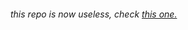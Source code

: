 <h6> this repo is now useless, check <a href="https://github.com/AnonHexo/Krunker">this one.</a></h6>

<!-- *1.9.4 patched the cheat ;(*  -->
<!--  -->
<!-- read AnonCheats/important -->
<!--  -->
<!-- # Scripts Table -->
<!--  -->
<!-- | ❌ Tampermonkey Script | ❌ Extension Cheat | -->
<!-- | --- | --- | -->
<!-- | Not working | Working to bypass the anticheat | -->
<!--  -->
<!-- ___ -->
<!--  -->
<!-- # Private Tampermonkey script [WORKING ON 1.9.3] -->
<!--  -->
<!-- #### Require: -->
<!-- ###### • [Tampermonkey](https://chrome.google.com/webstore/detail/tampermonkey/dhdgffkkebhmkfjojejmpbldmpobfkfo?hl=en) -->
<!--  -->
<!--  -->
<!--  -->
<!-- #### How to use this cheat? -->
<!--  -->
<!-- ```diff -->
<!-- + [#1] Open the `script.user.js` file -->
<!-- + [#2] Click on `Raw` and then `Install` -->
<!-- + [#3] Join Discord server for help, support an questions... -->
<!--  -->
<!-- by Skidlamer -->
<!-- ``` -->
<!--  -->
<!-- #### USE THIS CHEAT AT OWN RISK! -->
<!--  -->
<!-- ___ -->
<!--  -->
<!--  -->
<!-- # Krunker.io Private Chrome extension. [NOT WORKING ON 1.9.3] -->
<!--  -->
<!-- #### Require:  -->
<!-- ###### • Google Chrome -->
<!-- ###### • [WinRar](https://www.rarlab.com/rar/winrar-x64-580.exe) -->
<!--  -->
<!--  -->
<!--  -->
<!-- #### How to use this cheat? -->
<!--  -->
<!-- ``` -->
<!-- + [#1] Download the loader.zip file  -->
<!-- + [#2] Extract the zip  -->
<!-- + [#3] Navigate to chrome://extensions -->
<!-- + [#4] Enable developer (in the top right) -->
<!-- + [#5] Drag the downloaded file into the extensions page -->
<!-- + [#6] Join Discord server for help, support an questions... -->
<!--  -->
<!-- by hrt -->
<!-- ``` -->
<!--  -->
<!--  -->
<!-- #### USE THIS CHEAT AT OWN RISK! -->
<!--  -->
<!-- ___ -->
<!--  -->
<!-- # Features -->
<!--  -->
<!-- | . | Tampermonkey | Extension | -->
<!-- | --- | --- | --- | -->
<!-- | **AimBot** | ✅ | ✅ | -->
<!-- | **WallHack** | ✅ | ✅ | -->
<!-- | **Box ESP** | ✅ | ✅ | -->
<!-- | **Anti-AniCheat** | ❌ | ✅ | -->
<!-- | **Proxy Spoof** | ❌ | ✅ | -->
<!-- | **Better UI** | ❌ | ✅ | -->
<!-- | **Sniper AimBot** | ✅ | ❌ | -->
<!-- | **Auto BHop** | ✅ | ✅ | -->
<!-- | **Auto Slide-BHop** | ✅ | ❌ | -->
<!-- | ⚙️ *More Features Coming Soon* | -->
<!-- ___ -->
<!--  -->
<!-- # Social Pages | Contact -->
<!--  -->
<!-- **[YouTube](https://www.youtube.com/channel/UCnnqMGII7LHvvn1LUiU55eg?) 🔴 ⚙️** -->
<!--  -->
<!-- **[Discord](https://discord.gg/N9PSpmU) 🔵 ✅** -->
<!--  -->
<!--  -->
<!--  -->
<!--  -->
<!-- ![banner](https://img.youtube.com/vi/3QbfMnyRvpM/maxresdefault.jpg) -->
<!--  -->
